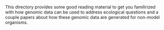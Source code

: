 This directory provides some good reading material to get you familirized with how genomic data can be used to address ecological questions and a couple papers about how these genomic data are generated for non-model organisms. 
